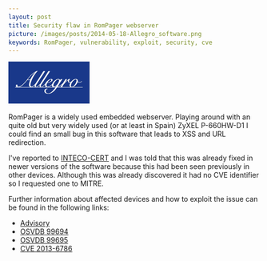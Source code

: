 ```yaml
---
layout: post
title: Security flaw in RomPager webserver
picture: /images/posts/2014-05-18-Allegro_software.png
keywords: RomPager, vulnerability, exploit, security, cve
---
```


![allegrosoftware](/images/posts/2014-05-18-Allegro_software.png "Allegro software")

RomPager is a widely used embedded webserver. Playing around with an quite old but very widely used (or at least in Spain) ZyXEL P-660HW-D1 I could find an small bug in this software that leads to XSS and URL redirection.

<!--more-->

I've reported to [INTECO-CERT](http://cert.inteco.es/) and I was told that this was already fixed in newer versions of the software because this had been seen previously in other devices. Although this was already 
discovered it had no CVE identifier so I requested one to MITRE.

Further information about affected devices and how to exploit the issue can be found in the following links:  

* [Advisory](/docs/advisories/Advisory_RomPagerXSS.pdf)
* [OSVDB 99694](http://osvdb.org/show/osvdb/99694)
* [OSVDB 99695](http://osvdb.org/show/osvdb/99695)
* [CVE 2013-6786](http://cve.mitre.org/cgi-bin/cvename.cgi?name=2013-6786)
